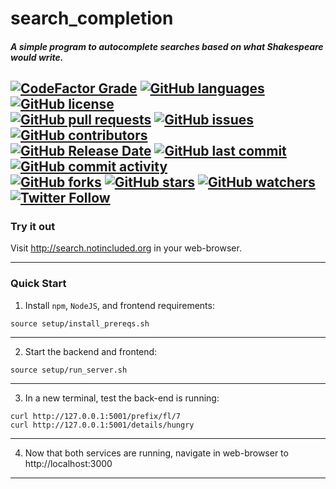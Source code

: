 # search_completion
  
##### A simple program to autocomplete searches based on what Shakespeare would write.
  
[![CodeFactor Grade](https://img.shields.io/codefactor/grade/github/org-not-included/search_completion/main)](https://www.codefactor.io/repository/github/org-not-included/search_completion)
[![GitHub languages](https://img.shields.io/github/languages/top/org-not-included/search_completion)](https://github.com/org-not-included/search_completion/)
[![GitHub license](https://img.shields.io/github/license/org-not-included/search_completion)](https://github.com/org-not-included/search_completion/blob/main/LICENSE)  
[![GitHub pull requests](https://img.shields.io/github/issues-pr/org-not-included/search_completion)](https://github.com/org-not-included/search_completion/pulls)
[![GitHub issues](https://img.shields.io/github/issues/org-not-included/search_completion)](https://github.com/org-not-included/search_completion/issues)
[![GitHub contributors](https://img.shields.io/github/contributors/org-not-included/search_completion)](https://github.com/org-not-included/search_completion/graphs/contributors)  
[![GitHub Release Date](https://img.shields.io/github/release-date/org-not-included/search_completion)](https://github.com/org-not-included/search_completion/releases)
[![GitHub last commit](https://img.shields.io/github/last-commit/org-not-included/search_completion)](https://github.com/org-not-included/search_completion/commits/main)
[![GitHub commit activity](https://img.shields.io/github/commit-activity/m/org-not-included/search_completion)](https://github.com/org-not-included/search_completion/graphs/commit-activity)  
[![GitHub forks](https://img.shields.io/github/forks/org-not-included/search_completion)](https://github.com/org-not-included/search_completion/network)
[![GitHub stars](https://img.shields.io/github/stars/org-not-included/search_completion)](https://github.com/org-not-included/search_completion/stargazers)
[![GitHub watchers](https://img.shields.io/github/watchers/org-not-included/search_completion)](https://github.com/org-not-included/search_completion/watchers)
[![Twitter Follow](https://img.shields.io/twitter/follow/OrgNotIncluded?style=flat)](https://twitter.com/intent/follow?screen_name=OrgNotIncluded)  
---  
### Try it out
Visit http://search.notincluded.org in your web-browser.  
  
---
### Quick Start
1. Install `npm`, `NodeJS`, and frontend requirements:
```
source setup/install_prereqs.sh
```
  
---
  
2. Start the backend and frontend:  
```
source setup/run_server.sh
```
  
---
  
3. In a new terminal, test the back-end is running:  
```
curl http://127.0.0.1:5001/prefix/fl/7
curl http://127.0.0.1:5001/details/hungry
```
  
---
  
4. Now that both services are running, navigate in web-browser to http://localhost:3000  
  
---
  
